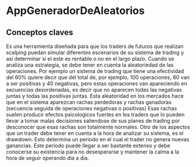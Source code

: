# AppGeneradorDeAleatorios
## Conceptos claves
Es una herramienta diseñada para que los traders de futuros que realizan scalping puedan simular diferentes escenarios de su sistema de trading y asi determinar
si el este es rentable o no en el largo plazo.
Cuando se analiza una estrategia, se debe tener en cuenta la aleatoriedad de las operaciones. Por ejemplo un sistema de trading que tiene una efectividad del 60%
quiere decir que del total de, por ejemplo, 100 operaciones, 60 van a ser positivas y 40 negativas, pero estas operaciones van apareciendo en secuencias
desordenadas, es decir que no aparecen todas las negativas juntas y todas las positivas juntas. 
Esta aleatoridad en los mercados hace que en el sistema aparezcan rachas perdedoras y rachas ganadoras (secuencia seguida de operaciones negativas o positivas)
Esas rachas suelen producir efectos psicologicos fuertes en los traders que lo pueden llevar a tomar malas decisiones saliendose de sus planes de trading por 
desconocer que esas rachas son totalmente normales.
Otro de los aspectos que un trader debe tener en cuenta a la hora de analizar su sistema, es el drawdown. Esto determina un periodo en el cual el trader no genera nuevas
ganancias. Este periodo puede llegar a ser bastante extenso y debe conocerse su existencia para no desesperarse y mantener la calma a la hora de seguir operando dia a 
dia.


